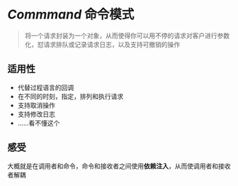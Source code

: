 # ***Commmand*** 命令模式
>将一个请求封装为一个对象，从而使得你可以用不停的请求对客户进行参数化，怼请求排队或记录请求日志，以及支持可撤销的操作

## 适用性
* 代替过程语言的回调
* 在不同的时刻，指定，排列和执行请求
* 支持取消操作
* 支持修改日志
* ……看不懂这个

## 感受
大概就是在调用者和命令，命令和接收者之间使用**依赖注入**，从而使调用者和接收者解耦
